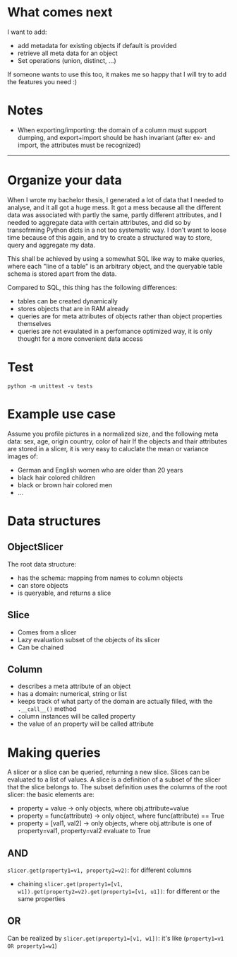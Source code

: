 # What comes next
I want to add:
- add metadata for existing objects if default is provided
- retrieve all meta data for an object
- Set operations (union, distinct, ...)

If someone wants to use this too, it makes me so happy that I will try to add the features you need :)

# Notes
- When exporting/importing: the domain of a column must support dumping, and export+import should be hash invariant (after ex- and import, the attributes must be recognized)

-----------------------------------------------------------

# Organize your data

When I wrote my bachelor thesis, I generated a lot of data that I needed to analyse, and it all got a huge mess.
It got a mess because all the different data was associated with partly the same, partly different attributes, and I needed to aggregate data with certain attributes, and did so by transofrming Python dicts in a not too systematic way. I don't want to loose time because of this again, and try to create a structured way to store, query and aggregate my data.

This shall be achieved by using a somewhat SQL like way to make queries, where each "line of a table" is an arbitrary object, and the queryable table schema is stored apart from the data.

Compared to SQL, this thing has the following differences:
- tables can be created dynamically
- stores objects that are in RAM already
- queries are for meta attributes of objects rather than object properties themselves
- queries are not evaulated in a perfomance optimized way, it is only thought for a more convenient data access

# Test
`python -m unittest -v tests`

# Example use case
Assume you profile pictures in a normalized size, and the following meta data: sex, age, origin country, color of hair
If the objects and thair attributes are stored in a slicer, it is very easy to caluclate the mean or variance images of:
- German and English women who are older than 20 years
- black hair colored children
- black or brown hair colored men
- ...

# Data structures
## ObjectSlicer
The root data structure:
- has the schema: mapping from names to column objects
- can store objects
- is queryable, and returns a slice

## Slice
- Comes from a slicer
- Lazy evaluation subset of the objects of its slicer
- Can be chained

## Column
- describes a meta attribute of an object
- has a domain: numerical, string or list
- keeps track of what party of the domain are actually filled, with the `.__call__()` method
- column instances will be called property
- the value of an property will be called attribute

# Making queries
A slicer or a slice can be queried, returning a new slice. Slices can be evaluated to a list of values.
A slice is a definition of a subset of the slicer that the slice belongs to.
The subset definition uses the columns of the root slicer: the basic elements are:
- property = value -> only objects, where obj.attribute=value
- property = func(attribute) -> only object, where func(attribute) == True
- property = [val1, val2] -> only  objects, where obj.attribute is one of property=val1, property=val2 evaluate to True
## AND
`slicer.get(property1=v1, property2=v2)`: for different columns
- chaining `slicer.get(property1=[v1, w1]).get(property2=v2).get(property1=[v1, u1])`: for different or the same properties
## OR
Can be realized by `slicer.get(property1=[v1, w1])`: it's like (`property1=v1 OR property1=w1`)

